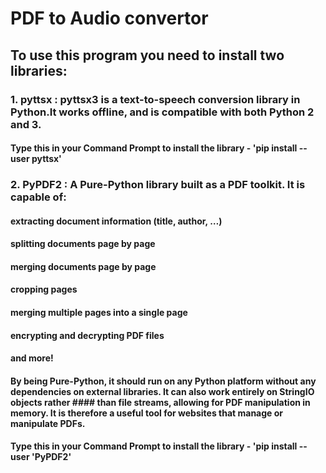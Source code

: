 # PDF to Audio convertor

## To use this program you need to install two libraries:

### 1. pyttsx : pyttsx3 is a text-to-speech conversion library in Python.It works offline, and is compatible with both Python 2 and 3.
#### Type this in your Command Prompt to install the library - 'pip install --user pyttsx'

### 2. PyPDF2 : A Pure-Python library built as a PDF toolkit. It is capable of:
####            extracting document information (title, author, …)
####            splitting documents page by page
####            merging documents page by page
####            cropping pages
####            merging multiple pages into a single page
####            encrypting and decrypting PDF files
####            and more!
####            By being Pure-Python, it should run on any Python platform without any dependencies on external libraries. It can also work entirely on StringIO objects rather ####            than file streams, allowing for PDF manipulation in memory. It is therefore a useful tool for websites that manage or manipulate PDFs.
#### Type this in your Command Prompt to install the library - 'pip install --user 'PyPDF2'
